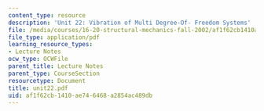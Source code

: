 ```yaml
---
content_type: resource
description: 'Unit 22: Vibration of Multi Degree-Of- Freedom Systems'
file: /media/courses/16-20-structural-mechanics-fall-2002/af1f62cb1410ae746468a2854ac489db_unit22.pdf
file_type: application/pdf
learning_resource_types:
- Lecture Notes
ocw_type: OCWFile
parent_title: Lecture Notes
parent_type: CourseSection
resourcetype: Document
title: unit22.pdf
uid: af1f62cb-1410-ae74-6468-a2854ac489db
---
```

